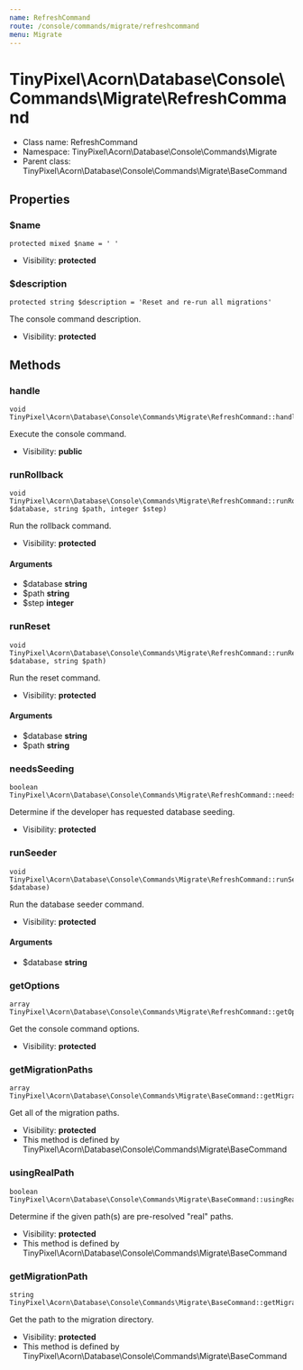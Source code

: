 ```yaml
---
name: RefreshCommand
route: /console/commands/migrate/refreshcommand
menu: Migrate
---
```



TinyPixel\Acorn\Database\Console\Commands\Migrate\RefreshCommand
===============



* Class name: RefreshCommand
* Namespace: TinyPixel\Acorn\Database\Console\Commands\Migrate
* Parent class: TinyPixel\Acorn\Database\Console\Commands\Migrate\BaseCommand





Properties
----------


### $name

    protected mixed $name = ' '





* Visibility: **protected**


### $description

    protected string $description = 'Reset and re-run all migrations'

The console command description.



* Visibility: **protected**


Methods
-------


### handle

    void TinyPixel\Acorn\Database\Console\Commands\Migrate\RefreshCommand::handle()

Execute the console command.



* Visibility: **public**




### runRollback

    void TinyPixel\Acorn\Database\Console\Commands\Migrate\RefreshCommand::runRollback(string $database, string $path, integer $step)

Run the rollback command.



* Visibility: **protected**


#### Arguments
* $database **string**
* $path **string**
* $step **integer**



### runReset

    void TinyPixel\Acorn\Database\Console\Commands\Migrate\RefreshCommand::runReset(string $database, string $path)

Run the reset command.



* Visibility: **protected**


#### Arguments
* $database **string**
* $path **string**



### needsSeeding

    boolean TinyPixel\Acorn\Database\Console\Commands\Migrate\RefreshCommand::needsSeeding()

Determine if the developer has requested database seeding.



* Visibility: **protected**




### runSeeder

    void TinyPixel\Acorn\Database\Console\Commands\Migrate\RefreshCommand::runSeeder(string $database)

Run the database seeder command.



* Visibility: **protected**


#### Arguments
* $database **string**



### getOptions

    array TinyPixel\Acorn\Database\Console\Commands\Migrate\RefreshCommand::getOptions()

Get the console command options.



* Visibility: **protected**




### getMigrationPaths

    array TinyPixel\Acorn\Database\Console\Commands\Migrate\BaseCommand::getMigrationPaths()

Get all of the migration paths.



* Visibility: **protected**
* This method is defined by TinyPixel\Acorn\Database\Console\Commands\Migrate\BaseCommand




### usingRealPath

    boolean TinyPixel\Acorn\Database\Console\Commands\Migrate\BaseCommand::usingRealPath()

Determine if the given path(s) are pre-resolved "real" paths.



* Visibility: **protected**
* This method is defined by TinyPixel\Acorn\Database\Console\Commands\Migrate\BaseCommand




### getMigrationPath

    string TinyPixel\Acorn\Database\Console\Commands\Migrate\BaseCommand::getMigrationPath()

Get the path to the migration directory.



* Visibility: **protected**
* This method is defined by TinyPixel\Acorn\Database\Console\Commands\Migrate\BaseCommand



